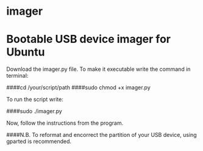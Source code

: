 # imager
Bootable USB device imager for Ubuntu
============================================

Download the imager.py file.
To make it executable write the command in terminal:

####cd /your/script/path
####sudo chmod +x imager.py

To run the script write:

####sudo ./imager.py

Now, follow the instructions from the program.

####N.B. To reformat and encorrect the partition of your USB device, using gparted is recommended.
